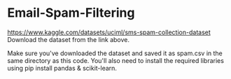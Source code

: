 # Email-Spam-Filtering

https://www.kaggle.com/datasets/uciml/sms-spam-collection-dataset
Download the dataset from the link above.

Make sure you've downloaded the dataset and saved it as spam.csv in the same directory as this code. 
You'll also need to install the required libraries using pip install pandas & scikit-learn.
